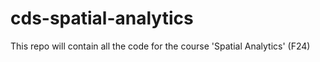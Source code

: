# cds-spatial-analytics
This repo will contain all the code for the course 'Spatial Analytics' (F24)
